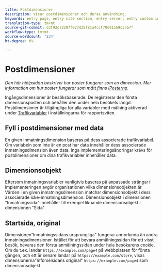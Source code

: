 ```yaml
---
title: Postdimensioner
description: Visar postdimensioner och deras användning.
keywords: entry page, entry site section, entry server, entry custom insight
translation-type: tm+mt
source-git-commit: d3f92d72207f027d35f81a4ccf70d01569c3557f
workflow-type: tm+mt
source-wordcount: '234'
ht-degree: 0%

---
```



# Postdimensioner

*Den här hjälpsidan beskriver hur poster fungerar som en dimension. Mer information om hur poster fungerar som mått finns i[Posterna](../metrics/entries.md).*

Ingångsdimensioner är besöksbaserade. De registrerar den första dimensionsposten och behåller den under hela besökets längd. Postdimensioner är tillgängliga för alla variabler med målning aktiverad under [Trafikvariabler](/help/admin/admin/c-traffic-variables/traffic-var.md) i inställningarna för rapportsviten.

## Fyll i postdimensioner med data

En given inmatningsdimension baseras på dess associerade trafikvariabel. Om variabeln som inte är en post har data innehåller dess associerade inmatningsdimension även data. Inga implementeringsändringar krävs för postdimensioner om dina trafikvariabler innehåller data.

## Dimensionsobjekt

Eftersom inmatningsvariabler vanligtvis baseras på anpassade strängar i implementeringen avgör organisationen vilka dimensionsobjekten är. Värden i en given inmatningsdimension matchar dimensionsobjekt i dess associerade icke-inmatningsdimension. Dimensionsobjekt i dimensionen &quot;Inmatningssida&quot; innehåller till exempel liknande dimensionsobjekt i dimensionen &quot;Sida&quot;.

## Startsida, original

Dimensionen&quot;Inmatningssidans ursprungliga&quot; fungerar annorlunda än andra inmatningsdimensioner. Istället för att bevara anmälningssidan för ett visst besök, bevaras den första anmälningssidan under hela besökarens cookie. Om du t.ex. landar `https://example.com/page4` på webbplatsen för första gången, och ett år senare landar på `https://example.com/store`, visas dimensionerna&quot;Införselsidans original&quot; `https://example.com/page4` som dimensionsobjekt.
